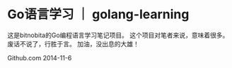 Go语言学习 ｜ golang-learning
===============
这是bitnobita的Go编程语言学习笔记项目。
这个项目对笔者来说，意味着很多。
废话不说了，行胜于言。
加油，没出息的大雄！

Github.com
2014-11-6

